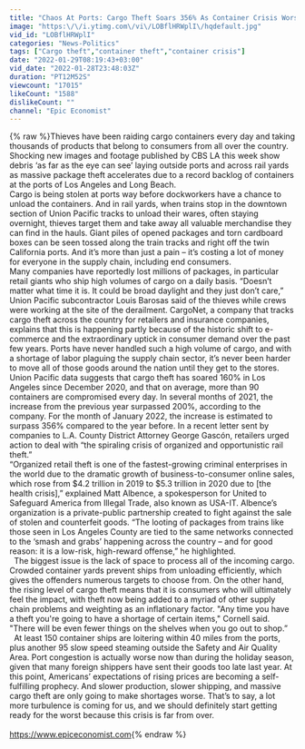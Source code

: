 ```yaml
---
title: "Chaos At Ports: Cargo Theft Soars 356% As Container Crisis Worsens In California"
image: "https:\/\/i.ytimg.com\/vi\/LOBflHRWplI\/hqdefault.jpg"
vid_id: "LOBflHRWplI"
categories: "News-Politics"
tags: ["Cargo theft","container theft","container crisis"]
date: "2022-01-29T08:19:43+03:00"
vid_date: "2022-01-28T23:48:03Z"
duration: "PT12M52S"
viewcount: "17015"
likeCount: "1588"
dislikeCount: ""
channel: "Epic Economist"
---
```

{% raw %}Thieves have been raiding cargo containers every day and taking thousands of products that belong to consumers from all over the country. Shocking new images and footage published by CBS LA this week show debris ‘as far as the eye can see’ laying outside ports and across rail yards as massive package theft accelerates due to a record backlog of containers at the ports of Los Angeles and Long Beach. <br />Cargo is being stolen at ports way before dockworkers have a chance to unload the containers. And in rail yards, when trains stop in the downtown section of Union Pacific tracks to unload their wares, often staying overnight, thieves target them and take away all valuable merchandise they can find in the hauls. Giant piles of opened packages and torn cardboard boxes can be seen tossed along the train tracks and right off the twin California ports. And it’s more than just a pain – it’s costing a lot of money for everyone in the supply chain, including end consumers. <br />Many companies have reportedly lost millions of packages, in particular retail giants who ship high volumes of cargo on a daily basis. “Doesn’t matter what time it is. It could be broad daylight and they just don’t care,” Union Pacific subcontractor Louis Barosas said of the thieves while crews were working at the site of the derailment. CargoNet, a company that tracks cargo theft across the country for retailers and insurance companies, explains that this is happening partly because of the historic shift to e-commerce and the extraordinary uptick in consumer demand over the past few years. Ports have never handled such a high volume of cargo, and with a shortage of labor plaguing the supply chain sector, it’s never been harder to move all of those goods around the nation until they get to the stores.<br />Union Pacific data suggests that cargo theft has soared 160% in Los Angeles since December 2020, and that on average, more than 90 containers are compromised every day. In several months of 2021, the increase from the previous year surpassed 200%, according to the company. For the month of January 2022, the increase is estimated to surpass 356% compared to the year before. In a recent letter sent by companies to L.A. County District Attorney George Gascón, retailers urged action to deal with “the spiraling crisis of organized and opportunistic rail theft.”<br />“Organized retail theft is one of the fastest-growing criminal enterprises in the world due to the dramatic growth of business-to-consumer online sales, which rose from $4.2 trillion in 2019 to $5.3 trillion in 2020 due to [the health crisis],” explained Matt Albence, a spokesperson for United to Safeguard America from Illegal Trade, also known as USA-IT. Albence’s organization is a private-public partnership created to fight against the sale of stolen and counterfeit goods. “The looting of packages from trains like those seen in Los Angeles County are tied to the same networks connected to the ‘smash and grabs’ happening across the country – and for good reason: it is a low-risk, high-reward offense,” he highlighted.<br />  The biggest issue is the lack of space to process all of the incoming cargo. Crowded container yards prevent ships from unloading efficiently, which gives the offenders numerous targets to choose from. On the other hand, the rising level of cargo theft means that it is consumers who will ultimately feel the impact, with theft now being added to a myriad of other supply chain problems and weighting as an inflationary factor. &quot;Any time you have a theft you're going to have a shortage of certain items,&quot; Cornell said. &quot;There will be even fewer things on the shelves when you go out to shop.”<br />  At least 150 container ships are loitering within 40 miles from the ports, plus another 95 slow speed steaming outside the Safety and Air Quality Area. Port congestion is actually worse now than during the holiday season, given that many foreign shippers have sent their goods too late last year. At this point, Americans’ expectations of rising prices are becoming a self-fulfilling prophecy. And slower production, slower shipping, and massive cargo theft are only going to make shortages worse. That’s to say, a lot more turbulence is coming for us, and we should definitely start getting ready for the worst because this crisis is far from over. <br /><br /> <a rel="nofollow" target="blank" href="https://www.epiceconomist.com​">https://www.epiceconomist.com​</a>{% endraw %}
